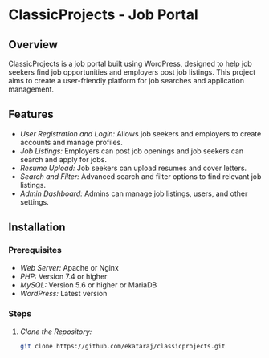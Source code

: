 # ClassicProjects - Job Portal

## Overview

ClassicProjects is a job portal built using WordPress, designed to help job seekers find job opportunities and employers post job listings. This project aims to create a user-friendly platform for job searches and application management.

## Features

- *User Registration and Login:* Allows job seekers and employers to create accounts and manage profiles.
- *Job Listings:* Employers can post job openings and job seekers can search and apply for jobs.
- *Resume Upload:* Job seekers can upload resumes and cover letters.
- *Search and Filter:* Advanced search and filter options to find relevant job listings.
- *Admin Dashboard:* Admins can manage job listings, users, and other settings.

## Installation

### Prerequisites

- *Web Server:* Apache or Nginx
- *PHP:* Version 7.4 or higher
- *MySQL:* Version 5.6 or higher or MariaDB
- *WordPress:* Latest version

### Steps

1. *Clone the Repository:*
   ```bash
   git clone https://github.com/ekataraj/classicprojects.git
